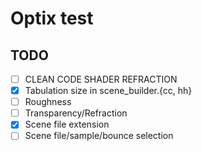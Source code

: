 # Optix test

## TODO
- [ ] CLEAN CODE SHADER REFRACTION
- [x] Tabulation size in scene_builder.{cc, hh}
- [ ] Roughness
- [ ] Transparency/Refraction
- [x] Scene file extension
- [ ] Scene file/sample/bounce selection